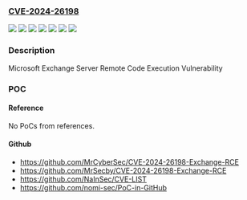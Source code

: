 ### [CVE-2024-26198](https://cve.mitre.org/cgi-bin/cvename.cgi?name=CVE-2024-26198)
![](https://img.shields.io/static/v1?label=Product&message=Microsoft%20Exchange%20Server%202016%20Cumulative%20Update%2023&color=blue)
![](https://img.shields.io/static/v1?label=Product&message=Microsoft%20Exchange%20Server%202019%20Cumulative%20Update%2013&color=blue)
![](https://img.shields.io/static/v1?label=Product&message=Microsoft%20Exchange%20Server%202019%20Cumulative%20Update%2014&color=blue)
![](https://img.shields.io/static/v1?label=Version&message=15.01.0%3C%2015.01.2507.037%20&color=brighgreen)
![](https://img.shields.io/static/v1?label=Version&message=15.02.0%3C%2015.02.1258.032%20&color=brighgreen)
![](https://img.shields.io/static/v1?label=Version&message=15.02.0%3C%2015.02.1544.009%20&color=brighgreen)
![](https://img.shields.io/static/v1?label=Vulnerability&message=Remote%20Code%20Execution&color=brighgreen)

### Description

Microsoft Exchange Server Remote Code Execution Vulnerability

### POC

#### Reference
No PoCs from references.

#### Github
- https://github.com/MrCyberSec/CVE-2024-26198-Exchange-RCE
- https://github.com/MrSecby/CVE-2024-26198-Exchange-RCE
- https://github.com/NaInSec/CVE-LIST
- https://github.com/nomi-sec/PoC-in-GitHub

